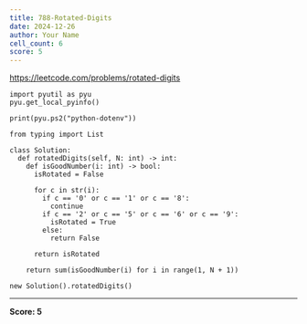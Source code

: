 ```yaml
---
title: 788-Rotated-Digits
date: 2024-12-26
author: Your Name
cell_count: 6
score: 5
---
```


https://leetcode.com/problems/rotated-digits


```
import pyutil as pyu
pyu.get_local_pyinfo()
```


```
print(pyu.ps2("python-dotenv"))
```


```
from typing import List
```


```
class Solution:
  def rotatedDigits(self, N: int) -> int:
    def isGoodNumber(i: int) -> bool:
      isRotated = False

      for c in str(i):
        if c == '0' or c == '1' or c == '8':
          continue
        if c == '2' or c == '5' or c == '6' or c == '9':
          isRotated = True
        else:
          return False

      return isRotated

    return sum(isGoodNumber(i) for i in range(1, N + 1))
```


```
new Solution().rotatedDigits()
```


---
**Score: 5**